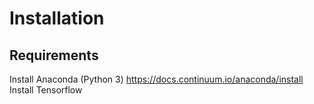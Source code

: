 # Installation

## Requirements

Install Anaconda (Python 3)
https://docs.continuum.io/anaconda/install
Install Tensorflow
